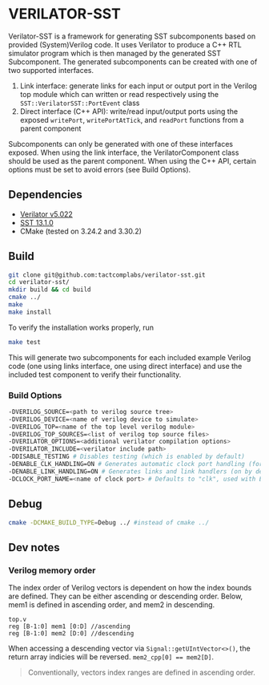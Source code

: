 # VERILATOR-SST

Verilator-SST is a framework for generating SST subcomponents based on provided
(System)Verilog code. It uses Verilator to produce a C++ RTL simulator program
which is then managed by the generated SST Subcomponent. The generated subcomponents
can be created with one of two supported interfaces.

1. Link interface: generate links for each input or output port in the Verilog top
   module which can written or read respectively using the
`SST::VerilatorSST::PortEvent` class
2. Direct interface (C++ API): write/read input/output ports using the exposed
`writePort`, `writePortAtTick`, and
   `readPort` functions from a parent component

Subcomponents can only be generated with one of these interfaces
exposed. When using the link
interface, the VerilatorComponent class should be used as the parent component.
When using the
C++ API, certain options must be set to avoid errors (see Build Options).

## Dependencies

- [Verilator v5.022](https://github.com/verilator/verilator/releases/tag/v5.022)
- [SST 13.1.0](https://github.com/sstsimulator/sst-core/releases/tag/v13.1.0_Final)
- CMake (tested on 3.24.2 and 3.30.2)

## Build

```bash
git clone git@github.com:tactcomplabs/verilator-sst.git
cd verilator-sst/
mkdir build && cd build
cmake ../
make
make install
```

To verify the installation works properly, run

```bash
make test
```
This will generate two subcomponents for each included example Verilog code
(one using links interface, one using direct interface)
and use the included test component to verify their functionality.

### Build Options

```bash
-DVERILOG_SOURCE=<path to verilog source tree>
-DVERILOG_DEVICE=<name of verilog device to simulate>
-DVERILOG_TOP=<name of the top level verilog module>
-DVERILOG_TOP_SOURCES=<list of verilog top source files>
-DVERILATOR_OPTIONS=<additional verilator compilation options>
-DVERILATOR_INCLUDE=<verilator include path>
-DDISABLE_TESTING # Disables testing (which is enabled by default)
-DENABLE_CLK_HANDLING=ON # Generates automatic clock port handling (for C++ API interface)
-DENABLE_LINK_HANDLING=ON # Generates links and link handlers (on by default)
-DCLOCK_PORT_NAME=<name of clock port> # Defaults to "clk", used with ENABLE_LINK_HANDLING
```

## Debug

```bash
cmake -DCMAKE_BUILD_TYPE=Debug ../ #instead of cmake ../
```

## Dev notes

### Verilog memory order

The index order of Verilog vectors is dependent on how the index bounds are defined. They can be either ascending or descending order. Below, mem1 is defined in ascending order, and mem2 in descending. 

```
top.v
reg [B-1:0] mem1 [0:D] //ascending
reg [B-1:0] mem2 [D:0] //descending
```

When accessing a descending vector via `Signal::getUIntVector<>()`, the return array indicies will be reversed. `mem2_cpp[0] == mem2[D]`. 

> Conventionally, vectors index ranges are defined in ascending order.

